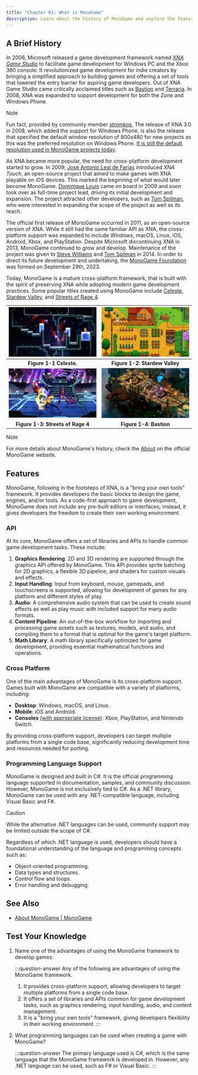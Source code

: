 ```yaml
---
title: "Chapter 01: What is MonoGame"
description: Learn about the history of MonoGame and explore the features it provides to developers when creating games.
---
```


## A Brief History

In 2006, Microsoft released a game development framework named *[XNA Game Studio](https://learn.microsoft.com/en-us/previous-versions/windows/xna/bb203894(v=xnagamestudio.42))* to facilitate game development for Windows PC and the Xbox 360 console. It revolutionized game development for indie creators by bringing a simplified approach to building games and offering a set of tools that lowered the entry barrier for aspiring game developers. Out of XNA Game Studio came critically acclaimed titles such as [Bastion](https://www.supergiantgames.com/games/bastion/) and [Terraria](https://terraria.org/). In 2008, XNA was expanded to support development for both the Zune and Windows Phone.

> [!NOTE]
>
> Fun fact, provided by community member [stromkos](https://github.com/stromkos), The release of XNA 3.0 in 2008, which added the support for Windows Phone, is also the release that specified the default window resolution of 800x480 for new projects as this was the preferred resolution on Windows Phone. [It is still the default resolution used in MonoGame projects today](https://github.com/MonoGame/MonoGame/blob/8b35cf50783777507cd6b21828ed0109b3b07b50/MonoGame.Framework/GraphicsDeviceManager.cs#L44).

As XNA became more popular, the need for cross-platform development started to grow. In 2009, [José Antonio Leal de Farias](https://github.com/jalf) introduced *XNA Touch*, an open-source project that aimed to make games with XNA playable on iOS devices. This marked the beginning of what would later become MonoGame. [Dominique Louis](https://github.com/CartBlanche) came on board in 2009 and soon took over as full-time project lead, driving its initial development and expansion. The project attracted other developers, such as [Tom Spilman](https://github.com/tomspilman), who were interested in expanding the scope of the project as well as its reach.

The official first release of MonoGame occurred in 2011, as an open-source version of XNA. While it still had the same familiar API as XNA, the cross-platform support was expanded to include Windows, macOS, Linux, iOS, Android, Xbox, and PlayStation. Despite Microsoft discontinuing XNA in 2013, MonoGame continued to grow and develop. Maintenance of the project was given to [Steve Williams](https://github.com/KonajuGames) and [Tom Spilman](https://github.com/tomspilman) in 2014. In order to direct its future development and undertaking, the [MonoGame Foundation](https://monogame.net/about/) was formed on September 29th, 2023.

Today, MonoGame is a mature cross-platform framework, that is built with the spirit of preserving XNA while adopting modern game development practices. Some popular titles created using MonoGame include [Celeste](https://store.steampowered.com/app/504230/Celeste/), [Stardew Valley](https://store.steampowered.com/app/413150/Stardew\_Valley/), and [Streets of Rage 4](https://store.steampowered.com/app/985890/Streets\_of\_Rage\_4/).

|    ![Figure 1-1: Celeste](./images/celeste.png)     | ![Figure 1-2: Stardew Valley](./images/stardew-valley.png) |
| :-------------------------------------------------: | :--------------------------------------------------------: |
|               **Figure 1-1 Celeste.**               |               **Figure 1-2: Stardew Valley**               |
| ![Figure 1-3: Streets of Rage 4](./images/sor4.jpg) |        ![Figure 1-4: Bastion](./images/bastion.jpg)         |
|          **Figure 1-3: Streets of Rage 4**          |                   **Figure 1-4: Bastion**                  |

> [!NOTE]
>
> For more details about MonoGame's history, check the [About](https://monogame.net/about/) on the official MonoGame website.

## Features

MonoGame, following in the footsteps of XNA, is a "bring your own tools" framework. It provides developers the basic blocks to design the game, engines, and/or tools. As a code-first approach to game development, MonoGame does not include any pre-built editors or interfaces; instead, it gives developers the freedom to create their own working environment.

### API

At its core, MonoGame offers a set of libraries and APIs to handle common game development tasks. These include:

1. **Graphics Rendering**: 2D and 3D rendering are supported through the graphics API offered by MonoGame. This API provides sprite batching for 2D graphics, a flexible 3D pipeline, and shaders for custom visuals and effects.
2. **Input Handling**: Input from keyboard, mouse, gamepads, and touchscreens is supported, allowing for development of games for any platform and different styles of play.
3. **Audio**: A comprehensive audio system that can be used to create sound effects as well as play music with included support for many audio formats.
4. **Content Pipeline**: An out-of-the-box workflow for importing and processing game assets such as textures, models, and audio, and compiling them to a format that is optimal for the game's target platform.
5. **Math Library**: A math library specifically optimized for game development, providing essential mathematical functions and operations.

### Cross Platform

One of the main advantages of MonoGame is its cross-platform support. Games built with MonoGame are compatible with a variety of platforms, including:

* **Desktop**: Windows, macOS, and Linux.
* **Mobile**: iOS and Android.
* **Consoles** [(with appropriate license)](https://docs.monogame.net/articles/console\_access.html): Xbox, PlayStation, and Nintendo Switch.

By providing cross-platform support, developers can target multiple platforms from a single code base, significantly reducing development time and resources needed for porting.

### Programming Language Support

MonoGame is designed and built in C#. It is the official programming language supported in documentation, samples, and community discussion. However, MonoGame is not exclusively tied to C#. As a .NET library, MonoGame can be used with any .NET-compatible language, including Visual Basic and F#.

> [!CAUTION]
> While the alternative .NET languages can be used, community support may be limited outside the scope of C#.

Regardless of which .NET language is used, developers should have a foundational understanding of the language and programming concepts such as:

* Object-oriented programming.
* Data types and structures.
* Control flow and loops.
* Error handling and debugging.

## See Also

* [About MonoGame | MonoGame](https://monogame.net/about)

## Test Your Knowledge

1. Name one of the advantages of using the MonoGame framework to develop games.

    :::question-answer
    Any of the following are advantages of using the MonoGame framework.
    1. It provides cross-platform support, allowing developers to target multiple platforms from a single code base.
    2. It offers a set of libraries and APIs common for game development tasks, such as graphics rendering, input handling, audio, and content management.
    3. It is a "bring your own tools" framework, giving developers flexibility in their working environment.
    :::

2. What programming languages can be used when creating a game with MonoGame?

    :::question-answer
    The primary language used is C#, which is the same language that the MonoGame framework is developed in.  However, any .NET language can be used, such as F# or Visual Basic.
    :::

